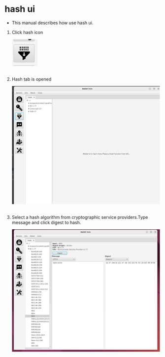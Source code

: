 # hash ui

- This manual describes how use hash ui.

<ol>
<li>
  <p> Click hash icon</p>
  <img src="img/hash_icon.png" >
</li>
<br>
<li>
   <p>Hash tab is opened</p>
  <img src="img/hash_tab.png">
</li>
<br>
<li>
  <p> Select a hash algorithm from cryptographic service providers.Type message and click digest to hash.</p>
  <img src="img/hash_0.png">
</li>

</ol>